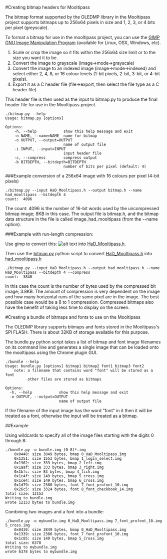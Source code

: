 #Creating bitmap headers for Mooltipass

The bitmap format supported by the OLEDMP library in the Mooltipass project supports bitmaps up to 256x64 pixels in size and 1, 2, 3, or 4 bits per pixel (greyscale).

To format a bitmap for use in the mooltipass project, you can use the <a href="http://www.gimp.org">GIMP GNU Image Manipulation Program</a> (available for Linux, OSX, Windows, etc).  

1. Scale or crop the image so it fits within the 256x64 size limit or to the size you want it to be.
2. Convert the image to grayscale (image->mode->grayscale)
3. Convert the image to an indexed image (image->mode->indexed) and select either 2, 4, 8, or 16 colour levels (1-bit pixels, 2-bit, 3-bit, or 4-bit pixels).  
4. Export it as a C header file (file->export, then select the file type as a C header file).

This header file is then used as the input to bitmap.py to produce the final header file for use in the Mooltipass project.

```
./bitmap.py --help
Usage: bitmap.py [options]

Options:
    -h, --help            show this help message and exit
    -n NAME, --name=NAME  name for bitmap
    -o OUTPUT, --output=OUTPUT
                          name of output file
    -i INPUT, --input=INPUT
                          input header file
    -c, --compress        compress output
    -b BITDEPTH, --bitdepth=BITDEPTH
                          number of bits per pixel (default: 4)
```

###Example conversion of a 256x64 image with 16 colours per pixel (4-bit pixels)
```
./bitmap.py --input HaD_Mooltipass.h --output bitmap.h --name had_mooltipass --bitdepth 4
count:  4096
```

The count: 4096 is the number of 16-bit words used by the uncompressed bitmap image; 8KB in this case. The output file is bitmap.h, and the bitmap data structure in the file is called image_had_mooltipass (from the --name option).

###Example with run-length compression:

Use gimp to convert this:
![alt text](https://github.com/limpkin/mooltipass/raw/master/bitmaps/HaD_Mooltipass.png "Hackaday Mooltipass Logo") into [HaD_Mooltipass.h](https://github.com/limpkin/mooltipass/blob/master/bitmaps/HaD_Mooltipass.h).

Then use the [bitmap.py](https://github.com/limpkin/mooltipass/blob/master/bitmaps/bitmap.py) python script to convert [HaD_Mooltipass.h](https://github.com/limpkin/mooltipass/blob/master/bitmaps/HaD_Mooltipass.h) into [had_mooltipass.h](https://github.com/limpkin/mooltipass/blob/master/source_code/src/had_mooltipass.h)
```
./bitmap.py --input HaD_Mooltipass.h --output had_mooltipass.h --name HaD_Mooltipass --bitdepth 4 --compress
count:  3840
```


In this case the count is the number of bytes used by the compressed bit image; 3.8KB. The amount of compression is very dependent on the image and how many horizontal runs of the same pixel are in the image. The best possible case would be a 8 to 1 compression. Compressed bitmaps also have the benefit of taking less time to display on the screen.

#Creating a bundle of bitmaps and fonts to use on the Mooltipass

The OLEDMP library supports bitmaps and fonts stored in the Mooltipass's SPI FLASH.  There is about 32KB of storage available for this purpose.

The bundle.py python script takes a list of bitmap and font image filenames on its command line and generates a single image that
can be loaded onto the mooltipass using the Chrome plugin GUI.

```
./bundle --help
Usage: bundle.py [options] bitmap1 bitmap2 font1 bitmap3 font2
    note: a filename that contains word "font" will be stored as a font
          other files are stored as bitmaps

Options:
  -h, --help            show this help message and exit
  -o OUTPUT, --output=OUTPUT
                        name of output file
```

If the filename of the input image has the word "font" in it then it will be treated as a font, otherwise the input will be treated as a bitmap.

##Example

Using wildcards to specify all of the image files starting with the digits 0 through 8:

```
./bundle.py -o bundle.img [0-8]*.img
    0x0448: size 3849 bytes, bmap 0_HaD_Mooltipass.img
    0x1351: size 1553 bytes, bmap 1_login_select.img
    0x1962: size 333 bytes, bmap 2_left.img
    0x1aaf: size 333 bytes, bmap 3_right.img
    0x1bfc: size 83 bytes, bmap 4_tick.img
    0x1c4f: size 149 bytes, bmap 5_cross.img
    0x1ce4: size 149 bytes, bmap 6_cross.img
    0x1d79: size 2380 bytes, font 7_font_profont_10.img
    0x26c5: size 3324 bytes, font 8_font_checkbook_14.img
total size: 12153
Writing to bundle.img
wrote 12153 bytes to bundle.img
```

Combining two images and a font into a bundle:

```
./bundle.py -o mybundle.img 0_HaD_Mooltipass.img 7_font_profont_10.img 5_cross.img 
    0x0430: size 3849 bytes, bmap 0_HaD_Mooltipass.img
    0x1339: size 2380 bytes, font 7_font_profont_10.img
    0x1c85: size 149 bytes, bmap 5_cross.img
total size: 6378
Writing to mybundle.img
wrote 6378 bytes to mybundle.img
```

